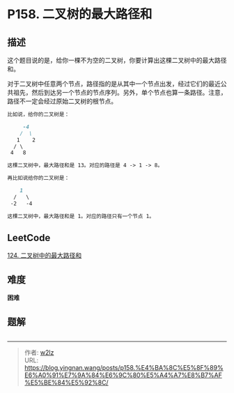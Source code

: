 # P158. 二叉树的最大路径和


<!--more-->

## 描述

这个题目说的是，给你一棵不为空的二叉树，你要计算出这棵二叉树中的最大路径和。

对于二叉树中任意两个节点，路径指的是从其中一个节点出发，经过它们的最近公共祖先，然后到达另一个节点的节点序列。另外，单个节点也算一条路径。注意，路径不一定会经过原始二叉树的根节点。

```markdown
比如说，给你的二叉树是：

     -4
    /  \
   1    2
  / \
 4   8

这棵二叉树中，最大路径和是 13。对应的路径是 4 -> 1 -> 8。

再比如说给你的二叉树是：

    1
  /   \
 -2   -4

这棵二叉树中，最大路径和是 1。对应的路径只有一个节点 1。
```

## LeetCode

[124. 二叉树中的最大路径和](https://leetcode.cn/problems/binary-tree-maximum-path-sum/description/)

## 难度

**困难**

## 题解

```java

```


---

> 作者: [w2lz](https://github.com/w2lz)  
> URL: https://blog.yingnan.wang/posts/p158.%E4%BA%8C%E5%8F%89%E6%A0%91%E7%9A%84%E6%9C%80%E5%A4%A7%E8%B7%AF%E5%BE%84%E5%92%8C/  

